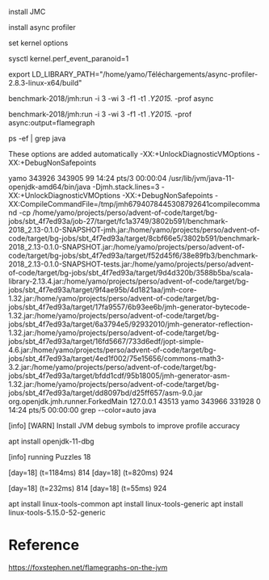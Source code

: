 install JMC

install async profiler

set kernel options

sysctl kernel.perf_event_paranoid=1

export LD_LIBRARY_PATH="/home/yamo/Téléchargements/async-profiler-2.8.3-linux-x64/build"

benchmark-2018/jmh:run -i 3 -wi 3 -f1 -t1 .*Y2015.* -prof async

benchmark-2018/jmh:run -i 3 -wi 3 -f1 -t1 .*Y2015.* -prof async:output=flamegraph

ps -ef | grep java

These options are added automatically
-XX:+UnlockDiagnosticVMOptions -XX:+DebugNonSafepoints

yamo      343926  343905 99 14:24 pts/3    00:00:04 /usr/lib/jvm/java-11-openjdk-amd64/bin/java -Djmh.stack.lines=3 -XX:+UnlockDiagnosticVMOptions -XX:+DebugNonSafepoints -XX:CompileCommandFile=/tmp/jmh6794078445308792641compilecommand -cp /home/yamo/projects/perso/advent-of-code/target/bg-jobs/sbt_4f7ed93a/job-27/target/fc1a3749/3802b591/benchmark-2018_2.13-0.1.0-SNAPSHOT-jmh.jar:/home/yamo/projects/perso/advent-of-code/target/bg-jobs/sbt_4f7ed93a/target/8cbf66e5/3802b591/benchmark-2018_2.13-0.1.0-SNAPSHOT.jar:/home/yamo/projects/perso/advent-of-code/target/bg-jobs/sbt_4f7ed93a/target/f52d45f6/38e89fb3/benchmark-2018_2.13-0.1.0-SNAPSHOT-tests.jar:/home/yamo/projects/perso/advent-of-code/target/bg-jobs/sbt_4f7ed93a/target/9d4d320b/3588b5ba/scala-library-2.13.4.jar:/home/yamo/projects/perso/advent-of-code/target/bg-jobs/sbt_4f7ed93a/target/9f4ae95b/4d1821aa/jmh-core-1.32.jar:/home/yamo/projects/perso/advent-of-code/target/bg-jobs/sbt_4f7ed93a/target/17fa9557/6b93ee6b/jmh-generator-bytecode-1.32.jar:/home/yamo/projects/perso/advent-of-code/target/bg-jobs/sbt_4f7ed93a/target/6a3794e5/92932010/jmh-generator-reflection-1.32.jar:/home/yamo/projects/perso/advent-of-code/target/bg-jobs/sbt_4f7ed93a/target/16fd5667/733d6edf/jopt-simple-4.6.jar:/home/yamo/projects/perso/advent-of-code/target/bg-jobs/sbt_4f7ed93a/target/4ed1f002/75e15656/commons-math3-3.2.jar:/home/yamo/projects/perso/advent-of-code/target/bg-jobs/sbt_4f7ed93a/target/bfdd1cdf/95b18005/jmh-generator-asm-1.32.jar:/home/yamo/projects/perso/advent-of-code/target/bg-jobs/sbt_4f7ed93a/target/dd8097bd/d25ff657/asm-9.0.jar org.openjdk.jmh.runner.ForkedMain 127.0.0.1 43513
yamo      343966  331928  0 14:24 pts/5    00:00:00 grep --color=auto java


[info] [WARN] Install JVM debug symbols to improve profile accuracy

apt install openjdk-11-dbg

[info] running Puzzles 18

[day=18] (t=1184ms) 814
[day=18] (t=820ms) 924

[day=18] (t=232ms) 814
[day=18] (t=55ms) 924

apt install linux-tools-common
apt install linux-tools-generic
apt install linux-tools-5.15.0-52-generic



# Reference

https://foxstephen.net/flamegraphs-on-the-jvm

